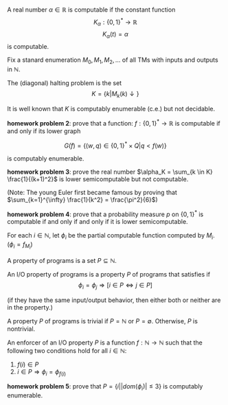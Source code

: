 A real number $\alpha \in \mathbb{R}$ is computable if the constant function $$K_{\alpha}: \{0, 1\}^* \to \mathbb{R}$$ $$K_{\alpha}(t) = \alpha$$ is computable.

Fix a stanard enumeration $M_0, M_1, M_2, \ldots$ of all TMs with inputs and outputs in $\mathbb{N}$.

The (diagonal) halting problem is the set $$K = \{k | M_k(k) \downarrow\}$$

It is well known that $K$ is computably enumerable (c.e.) but not decidable.

**homework problem 2**: prove that a function: $f: \{0, 1\}^* \to \mathbb{R}$ is computable if and only if its lower graph

$$
G \bar (f) = \{(w, q) \in \{0,1\}^* \times Q | q < f(w)\}
$$

is computably enumerable.

**homework problem 3**: prove the real number $\alpha_K = \sum_{k \in K} \frac{1}{(k+1)^2}$ is lower semicomputable but not computable.

(Note: The young Euler first became famous by proving that $\sum_{k=1}^{\infty} \frac{1}{k^2} = \frac{\pi^2}{6}$)

**homework problem 4**: prove that a probability measure $p$ on $\{0, 1\}^*$ is computable if and only if and only if it is lower semicomputable.

For each $i \in \mathbb{N}$, let $\phi_i$ be the partial computable function computed by $M_i$. ($\phi_i = f_{M_i}$)

A property of programs is a set $P \subseteq \mathbb{N}$.

An I/O property of programs is a property $P$ of programs that satisfies if $$ \phi_i = \phi_j \Rightarrow [i \in P \Leftrightarrow j \in P]$$

(if they have the same input/output behavior, then either both or neither are in the property.)

A property $P$ of programs is trivial if $P = \mathbb{N}$ or $P = \emptyset$. Otherwise, $P$ is nontrivial.

An enforcer of an I/O property $P$ is a function $f: \mathbb{N} \to \mathbb{N}$ such that the following two conditions hold for all $i \in \mathbb{N}$:

1. $f(i) \in P$
2. $i \in P \Rightarrow \phi_i = \phi_{f(i)}$

**homework problem 5**: prove that $P = \{i \vert |dom(\phi_i)| \le 3 \}$ is computably enumerable.
